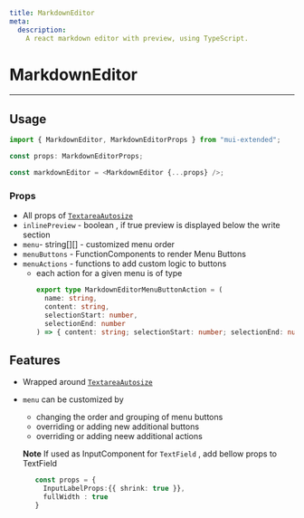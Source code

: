 ```YAML
title: MarkdownEditor
meta:
  description:
    A react markdown editor with preview, using TypeScript.
```

# MarkdownEditor

---

## Usage

```typescript
import { MarkdownEditor, MarkdownEditorProps } from "mui-extended";

const props: MarkdownEditorProps;

const markdownEditor = <MarkdownEditor {...props} />;
```

### Props

- All props of [`TextareaAutosize`](https://mui.com/components/textarea-autosize/)
- `inlinePreview` - boolean , if true preview is displayed below the write section
- `menu`- string[][] - customized menu order
- `menuButtons` - FunctionComponents to render Menu Buttons
- `menuActions` - functions to add custom logic to buttons
  - each action for a given menu is of type
    ```typescript
    export type MarkdownEditorMenuButtonAction = (
      name: string,
      content: string,
      selectionStart: number,
      selectionEnd: number
    ) => { content: string; selectionStart: number; selectionEnd: number };
    ```

## Features

- Wrapped around [`TextareaAutosize`](https://mui.com/components/textarea-autosize/)
- `menu` can be customized by

  - changing the order and grouping of menu buttons
  - overriding or adding new additional buttons
  - overriding or adding neew additional actions

  **Note**
  If used as InputComponent for `TextField` , add bellow props to TextField

  ```typescript
     const props = {
       InputLabelProps:{{ shrink: true }},
       fullWidth : true
     }
  ```
